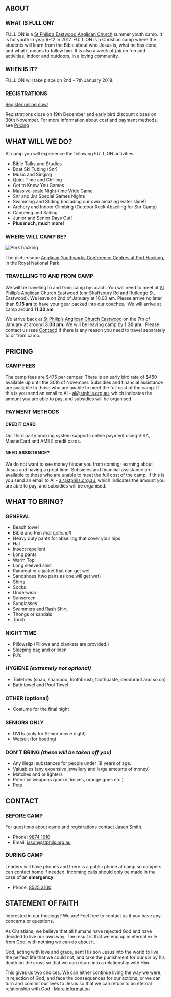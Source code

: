 ## ABOUT

### WHAT IS FULL ON?

FULL ON is a [St Philip’s Eastwood Anglican Church](http://en.stphils.org.au/) summer youth camp.
It is for youth in year 6-12 in 2017. FULL ON is a Christian camp where the students will learn from the Bible about who
Jesus is, what he has done, and what it means to follow him. It is also a week of *full on* fun and activities, indoor and
outdoors, in a loving community.

### WHEN IS IT?

FULL ON will take place on 2nd - 7th January 2018.

### REGISTRATIONS

[Register online now!](https://stphilseastwood.elvanto.com.au/form/ed421c86-9e0e-4ef5-b963-395f74507271)

Registrations close on 19th December and early bird discount closes on 30th November. For more information about cost and payment methods, see [Pricing](/#pricing)

## WHAT WILL WE DO?

At camp you will experience the following FULL ON activities:

- Bible Talks and Studies
- Boat Ski Tubing (Snr)
- Music and Singing
- Quiet Time and Chilling
- Get to Know You Games
- Massive-scale Night-time Wide Game
- Snr and Jnr Special Games Nights
- Swimming and Sliding (including our own amazing water slide!)
- Archery and Indoor Climbing (Outdoor Rock Abseiling for Snr Camp)
- Canoeing and Sailing
- Junior and Senior Days Out!
- **Plus much, much more!**

### WHERE WILL CAMP BE?

![Pork hacking](https://static1.squarespace.com/static/56e6167262cd94987f77cdb2/57215b5d2eeb81e76d84e40d/5770b2563e00bed84f10b382/1467003494593/_CAL3925.jpg?format=600w)

The picturesque [Anglican Youthworks Conference Centres at Port Hacking](http://www.youthworkscentres.net/port-hacking), in the Royal National Park.

### TRAVELLING TO AND FROM CAMP

We will be traveling to and from camp by coach. You will need to meet at [St Philip’s Anglican Church Eastwood](http://en.stphils.org.au/) (cnr Shaftsbury Rd and Rutledge St, Eastwood). We leave on 2nd of January at 10.00 am. Please arrive no later than **9.15 am** to have your gear packed into our coaches.  We will arrive at camp around **11.30 am**.

We arrive back at [St Philip’s Anglican Church Eastwood](http://en.stphils.org.au/) on the 7th of January at around **3.00 pm**. We will be leaving camp by **1.30 pm**.  Please contact us (see [Contact](/#contact)) if there is any reason you need to travel separately to or from camp.

## PRICING

### CAMP FEES

The camp fees are $475 per camper. There is an early bird rate of $450 available up until the 30th of November. Subsidies and financial assistance are available to those who are unable to meet the full cost of the camp. If this is you send an email to Al - al@stphils.org.au, which indicates the amount you are able to pay, and subsidies will be organised.

### PAYMENT METHODS

#### CREDIT CARD

Our third party booking system supports online payment using VISA, MasterCard and AMEX credit cards.

#### NEED ASSISTANCE?

We do not want to see money hinder you from coming; learning about Jesus and having a great time. Subsidies and financial assistance are available to those who are unable to meet the full cost of the camp. If this is you send an email to Al - al@stphils.org.au, which indicates the amount you are able to pay, and subsidies will be organised.

## WHAT TO BRING?

### GENERAL

- Beach towel
- Bible and Pen *(not optional)*
- Heavy duty pants for abseiling that cover your hips
- Hat
- Insect repellent
- Long pants
- Warm Top
- Long sleeved shirt
- Raincoat or a jacket that can get wet
- Sandshoes (two pairs as one will get wet)
- Shirts
- Socks
- Underwear
- Sunscreen
- Sunglasses 
- Swimmers and Rash Shirt
- Thongs or sandals
- Torch

### NIGHT TIME

- Pillowslip (Pillows and blankets are provided.)
- Sleeping bag and or linen
- PJ’s

### HYGIENE *(extremely not optional)*

- Toiletries (soap, shampoo, toothbrush, toothpaste, deodorant and so on)
- Bath towel and Pool Towel

### OTHER (optional)

- Costume for the final night

### SENIORS ONLY

- DVDs (only for Senior movie night)
- Wetsuit (for boating)

### DON’T BRING *(these will be taken off you)*

- Any illegal substances for people under 18 years of age.
- Valuables (any expensive jewellery and large amounts of money)
- Matches and or lighters
- Potential weapons (pocket knives, orange guns etc.)
- Pets

## CONTACT

### BEFORE CAMP

For questions about camp and registrations contact [Jason Smith](http://en.stphils.org.au/about-us/staff-profiles/).

- Phone: [9874 1610](tel:98741610)
- Email: [jason@stphils.org.au](mailto:jason@stphils.org.au)

### DURING CAMP

Leaders will have phones and there is a public phone at camp so campers can contact home if needed. Incoming calls should only be made in the case of an **emergency**.

- Phone: [8525 3100](tel:85253100)

## STATEMENT OF FAITH

Interested in our theology? We are! Feel free to contact us if you have any concerns or questions.

As Christians, we believe that all humans have rejected God and have decided to live our own way. The result is that we end up in eternal exile from God, with nothing we can do about it.

God, acting with love and grace, sent His son Jesus into the world to live the perfect life that we could not, and take the punishment for our sin by his death on the cross so that we can return into a relationship with Him.

This gives us two choices. We can either continue living the way we were, in rejection of God, and face the consequences for our actions, or we can turn and commit our lives to Jesus so that we can return to an eternal relationship with God . [More information](http://www.matthiasmedia.com.au/2wtl/2wtlonline.html)
